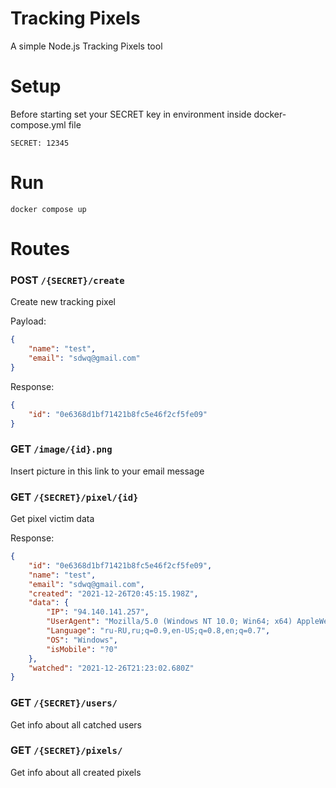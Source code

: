 # Tracking Pixels

A simple Node.js Tracking Pixels tool

# Setup

Before starting set your SECRET key in environment inside docker-compose.yml file

`SECRET: 12345`
# Run

`docker compose up`

# Routes

### POST `/{SECRET}/create`

Create new tracking pixel

Payload: 
``` json 
{
    "name": "test",
    "email": "sdwq@gmail.com"
}
```

Response: 
``` json 
{
    "id": "0e6368d1bf71421b8fc5e46f2cf5fe09"
}
```

### GET `/image/{id}.png`

Insert picture in this link to your email message

### GET `/{SECRET}/pixel/{id}`

Get pixel victim data

Response: 
``` json 
{
    "id": "0e6368d1bf71421b8fc5e46f2cf5fe09",
    "name": "test",
    "email": "sdwq@gmail.com",
    "created": "2021-12-26T20:45:15.198Z",
    "data": {
        "IP": "94.140.141.257",
        "UserAgent": "Mozilla/5.0 (Windows NT 10.0; Win64; x64) AppleWebKit/537.36 (KHTML, like Gecko) Chrome/96.0.4664.110 Safari/537.36",
        "Language": "ru-RU,ru;q=0.9,en-US;q=0.8,en;q=0.7",
        "OS": "Windows",
        "isMobile": "?0"
    },
    "watched": "2021-12-26T21:23:02.680Z"
}
```

### GET `/{SECRET}/users/`

Get info about all catched users

### GET `/{SECRET}/pixels/`

Get info about all created pixels
